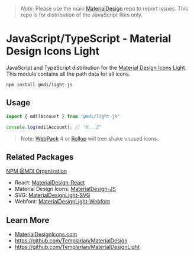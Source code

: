 > *Note:* Please use the main [MaterialDesign](https://github.com/Templarian/MaterialDesign/issues) repo to report issues. This repo is for distribution of the JavaScript files only.

# JavaScript/TypeScript - Material Design Icons Light

JavaScript and TypeScript distribution for the [Material Design Icons Light](https://materialdesignicons.com/icons/light). This module contains all the path data for all icons.

```
npm install @mdi/light-js
```

## Usage

```js
import { mdilAccount } from '@mdi/light-js'

console.log(mdilAccount); // "M...Z"
```

> Note: [WebPack](https://webpack.js.org) 4 or [Rollup](https://rollupjs.org) will tree shake unused icons.

## Related Packages

[NPM @MDI Organization](https://npmjs.com/org/mdi)

- React: [MaterialDesign-React](https://github.com/Templarian/MaterialDesign-React)
- Material Design Icons: [MaterialDesign-JS](https://github.com/Templarian/MaterialDesign-JS)
- SVG: [MaterialDesignLight-SVG](https://github.com/Templarian/MaterialDesignLight-SVG)
- Webfont: [MaterialDesignLight-Webfont](https://github.com/Templarian/MaterialDesignLight-Webfont)

## Learn More

- [MaterialDesignIcons.com](https://materialdesignicons.com)
- https://github.com/Templarian/MaterialDesign
- https://github.com/Templarian/MaterialDesignLight